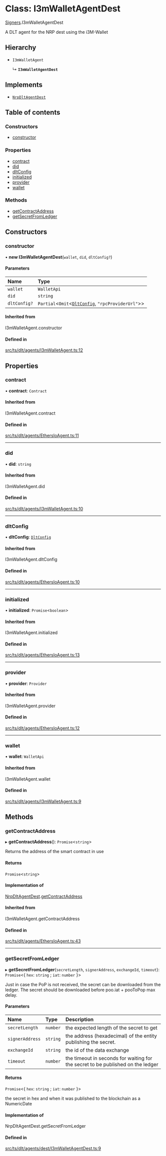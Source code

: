 # Class: I3mWalletAgentDest

[Signers](../modules/Signers.md).I3mWalletAgentDest

A DLT agent for the NRP dest using the i3M-Wallet

## Hierarchy

- `I3mWalletAgent`

  ↳ **`I3mWalletAgentDest`**

## Implements

- [`NrpDltAgentDest`](../interfaces/Signers.NrpDltAgentDest.md)

## Table of contents

### Constructors

- [constructor](Signers.I3mWalletAgentDest.md#constructor)

### Properties

- [contract](Signers.I3mWalletAgentDest.md#contract)
- [did](Signers.I3mWalletAgentDest.md#did)
- [dltConfig](Signers.I3mWalletAgentDest.md#dltconfig)
- [initialized](Signers.I3mWalletAgentDest.md#initialized)
- [provider](Signers.I3mWalletAgentDest.md#provider)
- [wallet](Signers.I3mWalletAgentDest.md#wallet)

### Methods

- [getContractAddress](Signers.I3mWalletAgentDest.md#getcontractaddress)
- [getSecretFromLedger](Signers.I3mWalletAgentDest.md#getsecretfromledger)

## Constructors

### constructor

• **new I3mWalletAgentDest**(`wallet`, `did`, `dltConfig?`)

#### Parameters

| Name | Type |
| :------ | :------ |
| `wallet` | `WalletApi` |
| `did` | `string` |
| `dltConfig?` | `Partial`<`Omit`<[`DltConfig`](../interfaces/DltConfig.md), ``"rpcProviderUrl"``\>\> |

#### Inherited from

I3mWalletAgent.constructor

#### Defined in

[src/ts/dlt/agents/I3mWalletAgent.ts:12](https://gitlab.com/i3-market/code/wp3/t3.2/conflict-resolution/non-repudiation-library/-/blob/9d36e52/src/ts/dlt/agents/I3mWalletAgent.ts#L12)

## Properties

### contract

• **contract**: `Contract`

#### Inherited from

I3mWalletAgent.contract

#### Defined in

[src/ts/dlt/agents/EthersIoAgent.ts:11](https://gitlab.com/i3-market/code/wp3/t3.2/conflict-resolution/non-repudiation-library/-/blob/9d36e52/src/ts/dlt/agents/EthersIoAgent.ts#L11)

___

### did

• **did**: `string`

#### Inherited from

I3mWalletAgent.did

#### Defined in

[src/ts/dlt/agents/I3mWalletAgent.ts:10](https://gitlab.com/i3-market/code/wp3/t3.2/conflict-resolution/non-repudiation-library/-/blob/9d36e52/src/ts/dlt/agents/I3mWalletAgent.ts#L10)

___

### dltConfig

• **dltConfig**: [`DltConfig`](../interfaces/DltConfig.md)

#### Inherited from

I3mWalletAgent.dltConfig

#### Defined in

[src/ts/dlt/agents/EthersIoAgent.ts:10](https://gitlab.com/i3-market/code/wp3/t3.2/conflict-resolution/non-repudiation-library/-/blob/9d36e52/src/ts/dlt/agents/EthersIoAgent.ts#L10)

___

### initialized

• **initialized**: `Promise`<`boolean`\>

#### Inherited from

I3mWalletAgent.initialized

#### Defined in

[src/ts/dlt/agents/EthersIoAgent.ts:13](https://gitlab.com/i3-market/code/wp3/t3.2/conflict-resolution/non-repudiation-library/-/blob/9d36e52/src/ts/dlt/agents/EthersIoAgent.ts#L13)

___

### provider

• **provider**: `Provider`

#### Inherited from

I3mWalletAgent.provider

#### Defined in

[src/ts/dlt/agents/EthersIoAgent.ts:12](https://gitlab.com/i3-market/code/wp3/t3.2/conflict-resolution/non-repudiation-library/-/blob/9d36e52/src/ts/dlt/agents/EthersIoAgent.ts#L12)

___

### wallet

• **wallet**: `WalletApi`

#### Inherited from

I3mWalletAgent.wallet

#### Defined in

[src/ts/dlt/agents/I3mWalletAgent.ts:9](https://gitlab.com/i3-market/code/wp3/t3.2/conflict-resolution/non-repudiation-library/-/blob/9d36e52/src/ts/dlt/agents/I3mWalletAgent.ts#L9)

## Methods

### getContractAddress

▸ **getContractAddress**(): `Promise`<`string`\>

Returns the address of the smart contract in use

#### Returns

`Promise`<`string`\>

#### Implementation of

[NrpDltAgentDest](../interfaces/Signers.NrpDltAgentDest.md).[getContractAddress](../interfaces/Signers.NrpDltAgentDest.md#getcontractaddress)

#### Inherited from

I3mWalletAgent.getContractAddress

#### Defined in

[src/ts/dlt/agents/EthersIoAgent.ts:43](https://gitlab.com/i3-market/code/wp3/t3.2/conflict-resolution/non-repudiation-library/-/blob/9d36e52/src/ts/dlt/agents/EthersIoAgent.ts#L43)

___

### getSecretFromLedger

▸ **getSecretFromLedger**(`secretLength`, `signerAddress`, `exchangeId`, `timeout`): `Promise`<{ `hex`: `string` ; `iat`: `number`  }\>

Just in case the PoP is not received, the secret can be downloaded from the ledger.
The secret should be downloaded before poo.iat + pooToPop max delay.

#### Parameters

| Name | Type | Description |
| :------ | :------ | :------ |
| `secretLength` | `number` | the expected length of the secret to get |
| `signerAddress` | `string` | the address (hexadecimal) of the entity publishing the secret. |
| `exchangeId` | `string` | the id of the data exchange |
| `timeout` | `number` | the timeout in seconds for waiting for the secret to be published on the ledger |

#### Returns

`Promise`<{ `hex`: `string` ; `iat`: `number`  }\>

the secret in hex and when it was published to the blockchain as a NumericDate

#### Implementation of

NrpDltAgentDest.getSecretFromLedger

#### Defined in

[src/ts/dlt/agents/dest/I3mWalletAgentDest.ts:9](https://gitlab.com/i3-market/code/wp3/t3.2/conflict-resolution/non-repudiation-library/-/blob/9d36e52/src/ts/dlt/agents/dest/I3mWalletAgentDest.ts#L9)
